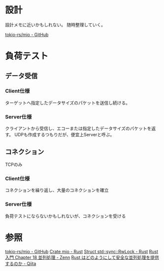 # 設計

設計メモに近いかもしれない。
随時整理していく。

[tokio-rs/mio - GitHub](https://github.com/tokio-rs/mio)

# 負荷テスト

## データ受信
### Client仕様
ターゲットへ指定したデータサイズのパケットを送信し続ける。


### Server仕様
クライアントから受信し、エコーまたは指定したデータサイズのパケットを返す。
UDPも作成するつもりだが、便宜上Serverと呼ぶ。

## コネクション
TCPのみ

### Client仕様
コネクションを繰り返し、大量のコネクションを確立

### Server仕様
負荷テストにならないかもしれないが、コネクションを受ける


# 参照

[tokio-rs/mio - GitHub](https://github.com/tokio-rs/mio)
[Crate mio - Rust](https://docs.rs/mio/0.8.0/mio/index.html)
[Struct std::sync::RwLock - Rust](https://doc.rust-lang.org/std/sync/struct.RwLock.html)
[Rust入門 Chapter 18 並列処理 - Zenn](https://zenn.dev/mebiusbox/books/22d4c1ed9b0003/viewer/98dc80)
[Rust はどのようにして安全な並列処理を提供するのか - Qiita](https://qiita.com/nirasan/items/97263103f076bd525a7b)
